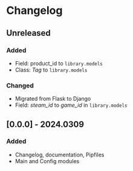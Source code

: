 # Changelog

## Unreleased

### Added

- Field: product_id to `library.models`
- Class: _Tag_ to `library.models`

### Changed

- Migrated from Flask to Django
- Field: _steam_id_ to _game_id_ in `library.models`

## [0.0.0] - 2024.0309

### Added

- Changelog, documentation, Pipfiles
- Main and Config modules
